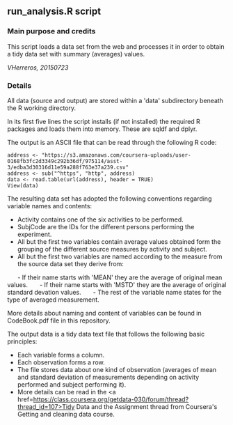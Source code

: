 ## run_analysis.R script

### Main purpose and credits

This script loads a data set from the web and processes it in order to obtain a tidy data set with summary (averages) values.

*VHerreros, 20150723*

### Details

All data (source and output) are stored within a 'data' subdirectory beneath the R working directory.

In its first five lines the script installs (if not installed) the required R packages and loads them into memory. These are sqldf and dplyr.

The output is an ASCII file that can be read through the following R code:
```
address <- "https://s3.amazonaws.com/coursera-uploads/user-0168fb3fc2d3349c292b36df/975114/asst-3/edba3d30316d11e59a288f763e37a239.csv"
address <- sub("^https", "http", address)
data <- read.table(url(address), header = TRUE)
View(data)
```
The resulting data set has adopted the following conventions regarding variable names and contents:

- Activity contains one of the six activities to be performed.
- SubjCode are the IDs for the different persons performing the experiment.
- All but the first two variables contain average values obtained form the grouping of the different source measures by activity and subject.
- All but the first two variables are named according to the measure from the source data set they derive from:

&nbsp;&nbsp;&nbsp;&nbsp;&nbsp;&nbsp;- If their name starts with 'MEAN' they are the average of original mean values. 
&nbsp;&nbsp;&nbsp;&nbsp;&nbsp;&nbsp;- If their name starts with 'MSTD' they are the average of original standard devation values. 
&nbsp;&nbsp;&nbsp;&nbsp;&nbsp;&nbsp;- The rest of the variable name states for the type of averaged measurement. 

More details about naming and content of variables can be found in CodeBook.pdf file in this repository.

The output data is a tidy data text file that follows the following basic principles:
	
- Each variable forms a column.
- Each observation forms a row.
- The file stores data about one kind of observation (averages of mean and standard deviation of measurements depending on activity performed and subject performing it).
- More details can be read in the <a href=https://class.coursera.org/getdata-030/forum/thread?thread_id=107>Tidy Data and the Assignment</a> thread from Coursera's Getting and cleaning data course.
